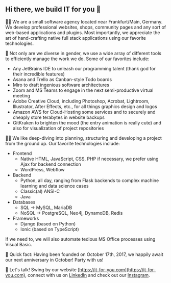 ## Hi there, we build IT for you 👋

🙋‍♀️ We are a small software agency located near Frankfurt/Main, Germany. We develop professional websites, shops, community pages and any sort of web-based applications and plugins. Most importantly, we appreciate the art of hand-crafting native full stack applications using our favorite technologies.

🌈 Not only are we diverse in gender, we use a wide array of different tools to efficiently manage the work we do. Some of our favorites include:
- Any JetBrains IDE to unleash our programming talent (thank god for their incredible features)
- Asana and Trello as Canban-style Todo boards
- Miro to draft ingenious software architectures
- Zoom and MS Teams to engage in the next semi-productive virtual meeting
- Adobe Creative Cloud, including Photoshop, Acrobat, Lightroom, Illustrator, After Effects, etc., for all things graphics design and logos
- Amazon AWS for Cloud-Hosting some services and to securely and cheaply store terabytes in website backups
- GitKraken to brighten the mood (the entry animation is really cute) and also for visualization of project repositories

👩‍💻 We like deep-diving into planning, structuring and developing a project from the ground up. Our favorite technologies include:
- Frontend
  - Native HTML, JavaScript, CSS, PHP if necessary, we prefer using Ajax for backend connection
  - WordPress, Webflow
- Backend
  - Python, all day, ranging from Flask backends to complex machine learning and data science cases
  - Classic(al) ANSI-C
  - Java
- Databases
  - SQL -> MySQL, MariaDB
  - NoSQL -> PostgreSQL, Neo4j, DynamoDB, Redis
- Frameworks
  - Django (based on Python)
  - Ionic (based on TypeScript)
  
If we need to, we will also automate tedious MS Office processes using Visual Basic.

🎉 Quick fact: Having been founded on October 17th, 2017, we happily await our next anniversary in October! Party with us!

🤝 Let's talk! Swing by our website [https://it-for-you.com](https://it-for-you.com), connect with us on [LinkedIn](https://linkedin.com/company/it-for-you/) and check out our [Instagram](https://www.instagram.com/it.for.you/).

<!--

**Here are some ideas to get you started:**

🙋‍♀️ A short introduction - what is your organization all about?
🌈 Contribution guidelines - how can the community get involved?
👩‍💻 Useful resources - where can the community find your docs? Is there anything else the community should know?
🍿 Fun facts - what does your team eat for breakfast?
🧙 Remember, you can do mighty things with the power of [Markdown](https://docs.github.com/github/writing-on-github/getting-started-with-writing-and-formatting-on-github/basic-writing-and-formatting-syntax)
-->
